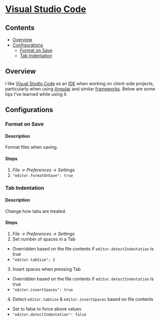 # [Visual Studio Code](https://code.visualstudio.com/)

## Contents
- [Overview](#overview)
- [Configurations](#configurations)
  - [Format on Save](#format-on-save)
  - [Tab Indentation](#tab-indentation)

## Overview
I like [Visual Studio Code](https://code.visualstudio.com/) as an [IDE](https://en.wikipedia.org/wiki/Integrated_development_environment) when working on client-side projects, particularly when using [Angular](https://angular.io/) and similar [frameworks](https://en.wikipedia.org/wiki/Software_framework). Below are some tips I've learned while using it.

## Configurations

### Format on Save

#### Description
Format files when saving.

#### Steps
1. _File -> Preferences -> Settings_
2. `"editor.formatOnSave": true`

### Tab Indentation

#### Description
Change how tabs are treated.

#### Steps
1. _File -> Preferences -> Settings_
2. Set number of spaces in a Tab
  - Overridden based on the file contents if `editor.detectIndentation` is true
  - `"editor.tabSize": 2`
3. Insert spaces when pressing Tab
  - Overridden based on the file contents if `editor.detectIndentation` is true
  - `"editor.insertSpaces": true`
4. Detect `editor.tabSize` & `editor.insertSpaces` based on file contents
  - Set to false to force above values
  - `"editor.detectIndentation": false`

